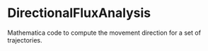 # DirectionalFluxAnalysis
Mathematica code to compute the movement direction for a set of trajectories.
